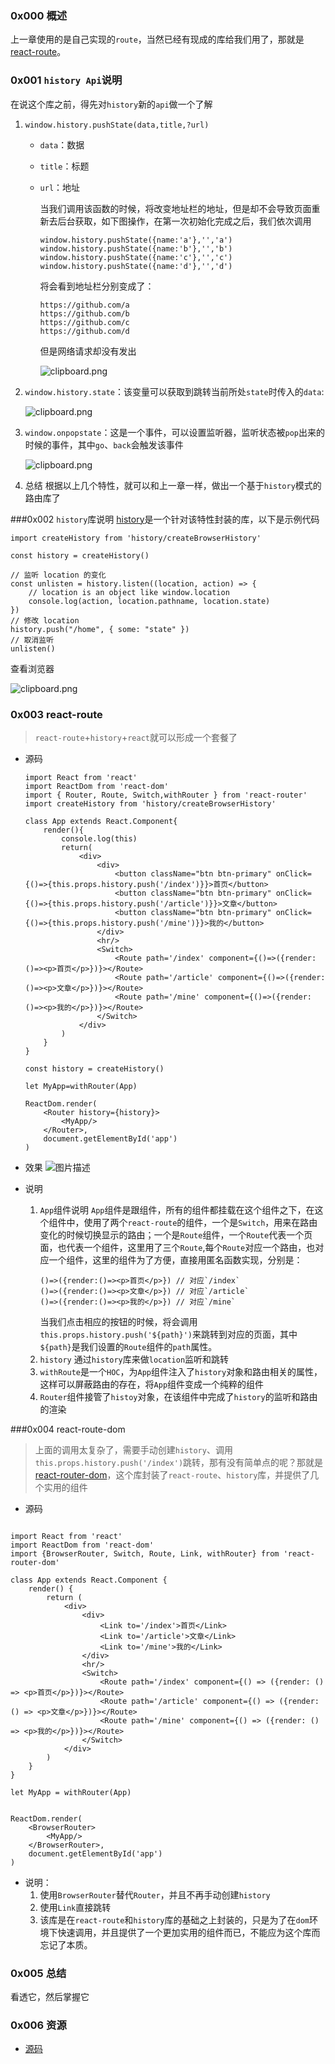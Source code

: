 ### 0x000 概述
上一章使用的是自己实现的`route`，当然已经有现成的库给我们用了，那就是[react-route][1]。

### 0x001 `history Api`说明
在说这个库之前，得先对`history`新的`api`做一个了解
1. `window.history.pushState(data,title,?url)`
    - `data`：数据
    - `title`：标题
    - `url`：地址

        当我们调用该函数的时候，将改变地址栏的地址，但是却不会导致页面重新去后台获取，如下图操作，在第一次初始化完成之后，我们依次调用
        ```
        window.history.pushState({name:'a'},'','a')
        window.history.pushState({name:'b'},'','b')
        window.history.pushState({name:'c'},'','c')
        window.history.pushState({name:'d'},'','d')
        ```
        将会看到地址栏分别变成了：
        ```
        https://github.com/a
        https://github.com/b
        https://github.com/c
        https://github.com/d
        ```
        但是网络请求却没有发出
        
        ![clipboard.png](/img/bVbhQNa)

2. `window.history.state`：该变量可以获取到跳转当前所处`state`时传入的`data`:
    
    ![clipboard.png](/img/bVbhQNF)
    
3. `window.onpopstate`：这是一个事件，可以设置监听器，监听状态被`pop`出来的时候的事件，其中`go`、`back`会触发该事件
    
    ![clipboard.png](/img/bVbhQOj)


4. 总结
    根据以上几个特性，就可以和上一章一样，做出一个基于`history`模式的路由库了

###0x002 `history`库说明
[history][2]是一个针对该特性封装的库，以下是示例代码
```
import createHistory from 'history/createBrowserHistory'

const history = createHistory()

// 监听 location 的变化
const unlisten = history.listen((location, action) => {
    // location is an object like window.location
    console.log(action, location.pathname, location.state)
})
// 修改 location
history.push("/home", { some: "state" })
// 取消监听
unlisten()
```
查看浏览器

![clipboard.png](/img/bVbhQRI)

    
### 0x003 react-route
> `react-route`+`history`+`react`就可以形成一个套餐了
- 源码
    ```
    import React from 'react'
    import ReactDom from 'react-dom'
    import { Router, Route, Switch,withRouter } from 'react-router'
    import createHistory from 'history/createBrowserHistory'
    
    class App extends React.Component{
        render(){
            console.log(this)
            return(
                <div>
                    <div>
                        <button className="btn btn-primary" onClick={()=>{this.props.history.push('/index')}}>首页</button>
                        <button className="btn btn-primary" onClick={()=>{this.props.history.push('/article')}}>文章</button>
                        <button className="btn btn-primary" onClick={()=>{this.props.history.push('/mine')}}>我的</button>
                    </div>
                    <hr/>
                    <Switch>
                        <Route path='/index' component={()=>({render:()=><p>首页</p>})}></Route>
                        <Route path='/article' component={()=>({render:()=><p>文章</p>})}></Route>
                        <Route path='/mine' component={()=>({render:()=><p>我的</p>})}></Route>
                    </Switch>
                </div>
            )
        }
    }
    
    const history = createHistory()
    
    let MyApp=withRouter(App)
    
    ReactDom.render(
        <Router history={history}>
            <MyApp/>
        </Router>,
        document.getElementById('app')
    )
    ```
- 效果
    ![图片描述][3]


- 说明
    1. `App`组件说明
        `App`组件是跟组件，所有的组件都挂载在这个组件之下，在这个组件中，使用了两个`react-route`的组件，一个是`Switch`，用来在路由变化的时候切换显示的路由；一个是`Route`组件，一个`Route`代表一个页面，也代表一个组件，这里用了三个`Route`,每个`Route`对应一个路由，也对应一个组件，这里的组件为了方便，直接用匿名函数实现，分别是：
        ```
        ()=>({render:()=><p>首页</p>}) // 对应`/index`
        ()=>({render:()=><p>文章</p>}) // 对应`/article`
        ()=>({render:()=><p>我的</p>}) // 对应`/mine`
        ```
        当我们点击相应的按钮的时候，将会调用`this.props.history.push('${path}')`来跳转到对应的页面，其中`${path}`是我们设置的`Route`组件的`path`属性。
    2. `history`
        通过`history`库来做`location`监听和跳转
    3. `withRoute`是一个`HOC`，为`App`组件注入了`history`对象和路由相关的属性，这样可以屏蔽路由的存在，将`App`组件变成一个纯粹的组件
    4. `Router`组件接管了`histoy`对象，在该组件中完成了`history`的监听和路由的渲染
    
###0x004 react-route-dom
> 上面的调用太复杂了，需要手动创建`history`、调用`this.props.history.push('/index')`跳转，那有没有简单点的呢？那就是[react-router-dom][4]，这个库封装了`react-route`、`history`库，并提供了几个实用的组件

- 源码
```

import React from 'react'
import ReactDom from 'react-dom'
import {BrowserRouter, Switch, Route, Link, withRouter} from 'react-router-dom'

class App extends React.Component {
    render() {
        return (
            <div>
                <div>
                    <Link to='/index'>首页</Link>
                    <Link to='/article'>文章</Link>
                    <Link to='/mine'>我的</Link>
                </div>
                <hr/>
                <Switch>
                    <Route path='/index' component={() => ({render: () => <p>首页</p>})}></Route>
                    <Route path='/article' component={() => ({render: () => <p>文章</p>})}></Route>
                    <Route path='/mine' component={() => ({render: () => <p>我的</p>})}></Route>
                </Switch>
            </div>
        )
    }
}

let MyApp = withRouter(App)


ReactDom.render(
    <BrowserRouter>
        <MyApp/>
    </BrowserRouter>,
    document.getElementById('app')
)
```

- 说明：
    1. 使用`BrowserRouter`替代`Router`，并且不再手动创建`history`
    2. 使用`Link`直接跳转
    3. 该库是在`react-route`和`history`库的基础之上封装的，只是为了在`dom`环境下快速调用，并且提供了一个更加实用的组件而已，不能应为这个库而忘记了本质。

### 0x005 总结
看透它，然后掌握它

### 0x006 资源
- [源码](https://github.com/followWinter/react-study)



  [1]: https://github.com/ReactTraining/react-router
  [2]: https://github.com/ReactTraining/history
  [3]: /img/bVbhQJm
  [4]: https://github.com/ReactTraining/react-router/tree/master/packages/react-router-dom
